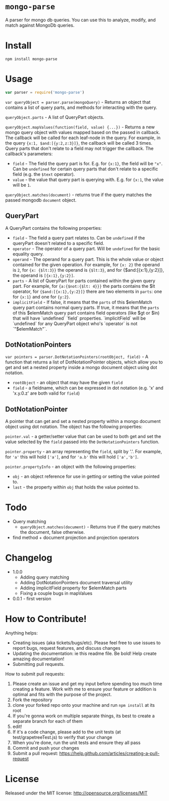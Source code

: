`mongo-parse`
============

A parser for mongo db queries. You can use this to analyze, modify, and match against MongoDb queries.

Install
=======

```
npm install mongo-parse
```

Usage
=====

```javascript
var parser = require('mongo-parse')
```

`var queryObject = parser.parse(mongoQuery)` - Returns an object that contains a list of query parts, and methods for interacting with the query.

`queryObject.parts` - A list of QueryPart objects.

`queryObject.mapValues(function(field, value) {...})` - Returns a new mongo query object with values mapped based on the passed in callback. The callback will be called for each leaf-node in the query. For example, in the query `{x:1, $and:[{y:2,z:3}]}`, the callback will be called 3 times. Query parts that don't relate to a field may not trigger the callback. The callback's parameters:

* `field` - The field the query part is for. E.g. for `{x:1}`, the field will be `"x"`. Can be `undefined` for certain query parts that don't relate to a specific field (e.g. the `$text` operator).
* `value` - the value that query part is querying with. E.g. for `{x:1`, the value will be `1`.

`queryObject.matches(document)` - returns true if the query matches the passed mongodb `document` object.

QueryPart
--------------

A QueryPart contains the following properties:

* `field` - The field a query part relates to. Can be `undefined` if the queryPart doesn't related to a specific field.
* `operator` - The operator of a query part. Will be `undefined` for the basic equality query.
* `operand` - The operand for a query part. This is the whole value or object contained for the given operation. For example, for `{x: 2}` the operand is `2`, for `{x: {$lt:3}}` the operand is `{$lt:3}`, and for {$and:[{x:1},{y:2}]}, the operand is `[{x:1},{y:2}]`.
* `parts` - A list of QueryPart for parts contained within the given query part. For example, for `{a:{$not:{$lt: 4}}}` the parts contains the $lt operator, for `{$and:[{x:1},{y:2}]}` there are two elements in `parts`: one for `{x:1}` and one for `{y:2}`.
* `implicitField` - If false, it means that the `parts` of this $elemMatch query part contains normal query parts. If true, it means that the `parts` of this $elemMatch query part contains field operators (like $gt or $in) that will have `undefined` `field` properties. `implicitField` will be `undefined` for any QueryPart object who's `operator` is not `"$elemMatch"`.

DotNotationPointers
--------------------

`var pointers = parser.DotNotationPointers(rootObject, field)` - A function that returns a list of DotNotationPointer objects, which allow you to get and set a nested property inside a mongo document object using dot notation.

* `rootObject` - an object that may have the given `field`
* `field` - a fieldname, which can be expressed in dot notation (e.g. 'x' and 'x.y.0.z' are both valid for `field`)

DotNotationPointer
------------------

A pointer that can get and set a nested property within a mongo document object using dot notation. The object has the following properties:

`pointer.val` - a getter/setter value that can be used to both get and set the value selected by the `field` passed into the `DotNotationPointers` function.

`pointer.property` - an array representing the `field`, split by '.'. For example, for `'a'` this will hold `['a']`, and for `'a.b'` this will hold `['a','b']`.

`pointer.propertyInfo` - an object with the following properties:

* `obj` - an object reference for use in getting or setting the value pointed to.
* `last` - the property within `obj` that holds the value pointed to.

Todo
====

* Query matching
  * `queryObject.matches(document)` - Returns true if the query matches the document, false otherwise.
* find method + document projection and projection operators

Changelog
========

* 1.0.0
    * Adding query matching
    * Adding DotNotationPointers document traversal utility
    * Adding implicitField property for $elemMatch parts
    * Fixing a couple bugs in mapValues
* 0.0.1 - first version

How to Contribute!
============

Anything helps:

* Creating issues (aka tickets/bugs/etc). Please feel free to use issues to report bugs, request features, and discuss changes
* Updating the documentation: ie this readme file. Be bold! Help create amazing documentation!
* Submitting pull requests.

How to submit pull requests:

1. Please create an issue and get my input before spending too much time creating a feature. Work with me to ensure your feature or addition is optimal and fits with the purpose of the project.
2. Fork the repository
3. clone your forked repo onto your machine and run `npm install` at its root
4. If you're gonna work on multiple separate things, its best to create a separate branch for each of them
5. edit!
6. If it's a code change, please add to the unit tests (at test/grapetreeTest.js) to verify that your change
7. When you're done, run the unit tests and ensure they all pass
8. Commit and push your changes
9. Submit a pull request: https://help.github.com/articles/creating-a-pull-request

License
=======
Released under the MIT license: http://opensource.org/licenses/MIT
